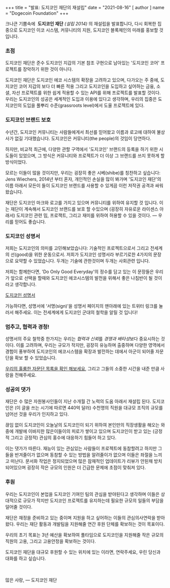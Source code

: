 +++
title = "발표: 도지코인 재단의 재설립"
date = "2021-08-16"
[ author ]
  name = "Dogecoin Foundation"
+++

크나큰 기쁨속에  **도지코인 재단** *(설립 2014)* 의 재설립을 발표합니다, 다시 회복한 집중으로 도지코인 이코 시스템, 커뮤니티의 지원, 도지코인 블록체인의 미래를 홍보할 것 입니다.

### 초점

도지코인 재단은 준수 도지코인 지갑의 기본 참조 구현으로 남아있는 '도지코인 코어' 프로젝트를 장악하기 위한 것이 아니다. 

도지코인 재단은 도지코인 에코 시스템의 확장을 고려하고 있으며, 다가오는 주 중에, 도지코인 코어 지갑의 보다 더 빠른 적용 그리고  도지코인을 도입하고 싶어하는 금융, 소셜, 자선 프로젝트를 위한 쉽게 적용할 수 있는 API를 위해 프로젝트를 발표할 것이다. 우리는 도지코인의  성공은 세계적인 도입과 이용에 있다고 생각하며, 우리의 집중은 도지코인의 도입을 풀뿌리 수준(grassroots level)에서 도울 프로젝트에 있다.

### 도지코인 브랜드 보호

수년간, 도지코인 커뮤니티는 사람들에게서 최선를 믿어왔고 이름과 로고에 대하여 불상사가 없길 기대했습니다. 도지코인은 커뮤니티(the people)의 것임이 당연하다.

하지만, 비교적 최근에, 다양한 관할 구역에서 '도지코인' 브랜드의 등록을 하기 위한 시도들이 있었으며, 그 방식은 커뮤니티와 프로젝트가 더 이상 그 브랜드를 쓰지 못하게 할 방식이었다.

모르는 이들이 많을 것이지만, 우리는 굉장히 좋은 시베(shibe)를 칭찬하고 싶습니다: Jens Wiechers, 2014년 부터 혼자, 개인적인 손실을 많이 봐가며 '도지코인 재단'의 이름 아래서 모든이 들이 도지코인 브랜드를 사용할 수 있게끔 이런 저작권 공격과 싸워왔습니다. 

재단은 도지코인 마크와 로고를 가지고 있으며 커뮤니티를 위하여 유지할 것 입니다. 이는 재단이 계속해서 도지코인 브랜드를 보호 할 수있으며 (굉장히 자유로운 라이센스 아래서) 도지코인 관련 밈, 프로잭트, 그리고 재미를 위하여 허용할 수 있을 것이다. — 우리를 믿어도 좋습니다.

### 도지코인 성명서

저희는 도지코인의 의미를 고민해보았습니다: 기술적인 프로젝트으로서 그리고 전세계의 선(good)을 위한 운동으로서. 저희가 도지코인 성명서라 부르기로한 4가지의 문장으로 요약할 수 있었습니다. 두개는 기술에 관한것이며 두개는 사회관련 입니다.

저희는 함께한다면, 'Do Only Good Everyday'의 정수를 담고 있는 이 문장들은 우리가 앞으로 선택을 할때와 도지코인 에코시스템의 발전을 위해서 좋은 나침반이 될 것이라고 생각합니다.

[도지코인 성명서](/kr/manifesto)

가능하다면, 성명서에 ‘서명(sign)’을 성명서 페이지의 맨아래에 있는 트위터 링크를 눌러서 해주세요. 이는 전세계에게 도지코인 군대의 철학을 알릴 것 입니다!

### 멈추고, 협력과 경청!

성명서의 주요 철학중 한가지는 우리는 *협력과 신뢰*를 *경쟁과 배타성*보다 중요시하는 것이다. 이를 고려하며, 우리는 규모가 작지만, 굉장히 유능하며 출중하며 다양한 영역에서 경험이 풍부하여 도지코인의 에코시스템을 확장과 발전하는 데에서 아군이 되어줄 자문단을 확보 할 수 있었습니다.

[우리의 훌륭한 자문단 목록을 확인 해보세요](/kr/about), 그리고 그들의 소중한 시간을 내준 만큼 사랑을 전해주세요.

### 성공의 댓가

재단은 수 많은 자원봉사인들이 지난 수개월 간 노력의 도움 아래서 재설립 된다. 도지코인은 (이 글을 쓰는 시기에 따르면 440억 달러) 수천명의 직원을 대규모 조직의 규모를 넘어선 것을 우리가 인지하고 있다.

끊임 없이 도지코인이 오늘날의 도지코인이 되기 위하여 본인만의 직장생활을 해오는 와중에 개발에 이바지한 많은이들이의 피로가 쌓이고 있으며 도지코인이 받고 있는 (긍정적 그리고 긍정적) 관심의 홍수에 대응하기 힘들어 하고 있다.

이는 댓가가 따른다. 재능이 있는 관심있는 사람들이 프로젝트에 동참할려고 하지만 그들을 반겨줄이가 없으며 동참할 수 있는 방법을 알려줄이가 없으며 이들은 좌절을 느끼고 떠난다. 문서화 작업은 정지되었으며 많은 잠재적인 업데이트가 리뷰가 안된채 방치 되어있으며 굉장히 작은 규모의 인원은 더 긴급한 문제에 초점이 맞춰져 있다.

### 후원

우리는 도지코인이 본업을 도지코인 기여인 팀의 관심을 받야된다고 생각하며 이들은 상대적으로 규모가 작지만 도지코인 프로젝트를 유지하는데 필요한 규모의 일들의 부담을 덜어줄 것이다.

재단은 재정을 준비하고 있는 중이며 지원을 하고 싶어하는 이들의 관심의사연락을 받아왔다. 우리는 재단 활동과 개발팀을 지원해줄 연간 후원 단체를 확보하는 것이 목표이다.

우리의 초기 목표는 3년 예산을 확보하여 풀타임으로 도지코인을 지원해줄 작은 규모의 직원의 고용, 그리고 고용안정을 확보하는 것이다.

도지코인 재단을 대규모 후원할 수 있는 위치에 있는 이라면, 연락주세요, 우린 당신과 대화를 하고 싶습니다.

</br></br>
많은 사랑,  — 도지코인 재단
</br></br>
